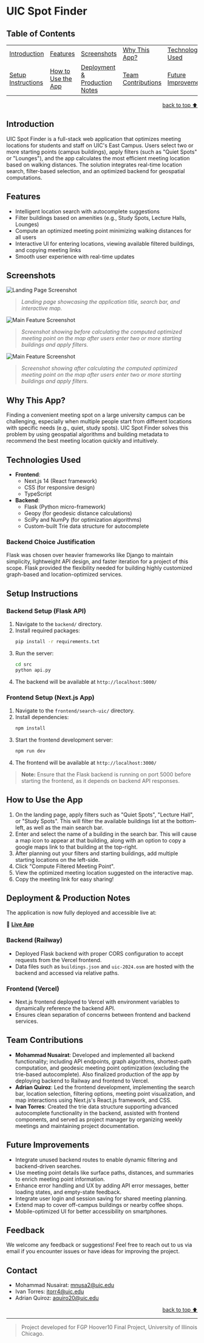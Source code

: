 # UIC Spot Finder

## Table of Contents
<dev align="center">
    <table align="center">
        <tr>
            <td><a href="#introduction">Introduction</a></td>        
            <td><a href="#features">Features</a></td>
            <td><a href="#screenshots">Screenshots</a></td>
            <td><a href="#why-this-app">Why This App?</a></td>
            <td><a href="#technologies-used">Technologies Used</a></td>
        </tr>
        <tr>
            <td><a href="#setup-instructions">Setup Instructions</a></td>
            <td><a href="#how-to-use-the-app">How to Use the App</a></td>
            <td><a href="#deployment--production-notes">Deployment & Production Notes</a></td>
            <td><a href="#team-contributions">Team Contributions</a></td>
            <td><a href="#future-improvements">Future Improvements</a></td>
            <td><a href="#feedback">Feedback</a></td>
            <td><a href="#contact">Contact</a></td>
        </tr>
    </table>
</dev>

<p align="right"><a href="#introduction">back to top ⬆️</a></p>

## Introduction
UIC Spot Finder is a full-stack web application that optimizes meeting locations for students and staff on UIC's East Campus. Users select two or more starting points (campus buildings), apply filters (such as "Quiet Spots" or "Lounges"), and the app calculates the most efficient meeting location based on walking distances. The solution integrates real-time location search, filter-based selection, and an optimized backend for geospatial computations.

## Features
- Intelligent location search with autocomplete suggestions
- Filter buildings based on amenities (e.g., Study Spots, Lecture Halls, Lounges)
- Compute an optimized meeting point minimizing walking distances for all users
- Interactive UI for entering locations, viewing available filtered buildings, and copying meeting links
- Smooth user experience with real-time updates

## Screenshots

![Landing Page Screenshot](app-screenshots/landing-page-screenshot.png)
> *Landing page showcasing the application title, search bar, and interactive map.*

![Main Feature Screenshot](app-screenshots/main-feature-screenshot.png)
> *Screenshot showing before calculating the computed optimized meeting point on the map after users enter two or more starting buildings and apply filters.*

![Main Feature Screenshot](app-screenshots/main-feature-final-screenshot.png)
> *Screenshot showing after calculating the computed optimized meeting point on the map after users enter two or more starting buildings and apply filters.*

## Why This App?
Finding a convenient meeting spot on a large university campus can be challenging, especially when multiple people start from different locations with specific needs (e.g., quiet, study spots). UIC Spot Finder solves this problem by using geospatial algorithms and building metadata to recommend the best meeting location quickly and intuitively.

## Technologies Used
- **Frontend**:
  - Next.js 14 (React framework)
  - CSS (for responsive design)
  - TypeScript
- **Backend**:
  - Flask (Python micro-framework)
  - Geopy (for geodesic distance calculations)
  - SciPy and NumPy (for optimization algorithms)
  - Custom-built Trie data structure for autocomplete

### Backend Choice Justification
Flask was chosen over heavier frameworks like Django to maintain simplicity, lightweight API design, and faster iteration for a project of this scope. Flask provided the flexibility needed for building highly customized graph-based and location-optimized services.

## Setup Instructions

### Backend Setup (Flask API)
1. Navigate to the `backend/` directory.
2. Install required packages:
    ```bash
    pip install -r requirements.txt
    ```
3. Run the server:
    ```bash
    cd src
    python api.py
    ```
4. The backend will be available at `http://localhost:5000/`

### Frontend Setup (Next.js App)
1. Navigate to the `frontend/search-uic/` directory.
2. Install dependencies:
    ```bash
    npm install
    ```
3. Start the frontend development server:
    ```bash
    npm run dev
    ```
4. The frontend will be available at `http://localhost:3000/`

> **Note:** Ensure that the Flask backend is running on port 5000 before starting the frontend, as it depends on backend API responses.

## How to Use the App
1. On the landing page, apply filters such as "Quiet Spots", "Lecture Hall", or "Study Spots". This will filter the available buildings list at the bottom-left, as well as the main search bar. 
2. Enter and select the name of a building in the search bar. This will cause a map icon to appear at that building, along with an option to copy a google maps link to that building at the top-right.
3. After planning out your filters and starting buildings, add multiple starting locations on the left-side.
4. Click "Compute Filtered Meeting Point".
5. View the optimized meeting location suggested on the interactive map.
6. Copy the meeting link for easy sharing!

## Deployment & Production Notes

The application is now fully deployed and accessible live at:

🔗 [**Live App**](https://campus-meeting-point-application.vercel.app)

### Backend (Railway)
- Deployed Flask backend with proper CORS configuration to accept requests from the Vercel frontend.
- Data files such as `buildings.json` and `uic-2024.osm` are hosted with the backend and accessed via relative paths.

### Frontend (Vercel)
- Next.js frontend deployed to Vercel with environment variables to dynamically reference the backend API.
- Ensures clean separation of concerns between frontend and backend services.

## Team Contributions
- **Mohammad Nusairat**: Developed and implemented all backend functionality; including API endpoints, graph algorithms, shortest-path computation, and geodesic meeting point optimization (excluding the trie-based autocomplete). Also finalized production of the app by deploying backend to Railway and frontend to Vercel.
- **Adrian Quiroz**: Led the frontend development, implementing the search bar, location selection, filtering options, meeting point visualization, and map interactions using Next.js's React.js framework, and CSS.
- **Ivan Torres**: Created the trie data structure supporting advanced autocomplete functionality in the backend, assisted with frontend components, and served as project manager by organizing weekly meetings and maintaining project documentation.

## Future Improvements
- Integrate unused backend routes to enable dynamic filtering and backend-driven searches.
- Use meeting point details like surface paths, distances, and summaries to enrich meeting point information.
- Enhance error handling and UX by adding API error messages, better loading states, and empty-state feedback.
- Integrate user login and session saving for shared meeting planning.
- Extend map to cover off-campus buildings or nearby coffee shops.
- Mobile-optimized UI for better accessibility on smartphones.

## Feedback
We welcome any feedback or suggestions! Feel free to reach out to us via email if you encounter issues or have ideas for improving the project.

## Contact
- Mohammad Nusairat: [mnusa2@uic.edu](mailto:mnusa2@uic.edu)
- Ivan Torres: [itorr4@uic.edu](mailto:itorr4@uic.edu)
- Adrian Quiroz: [aquiro20@uic.edu](mailto:aquiro20@uic.edu)

<p align="right"><a href="#introduction">back to top ⬆️</a></p>

---

> Project developed for FGP Hoover10 Final Project, University of Illinois Chicago.